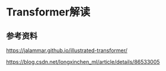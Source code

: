 # Transformer解读

## 参考资料

https://jalammar.github.io/illustrated-transformer/

https://blog.csdn.net/longxinchen_ml/article/details/86533005